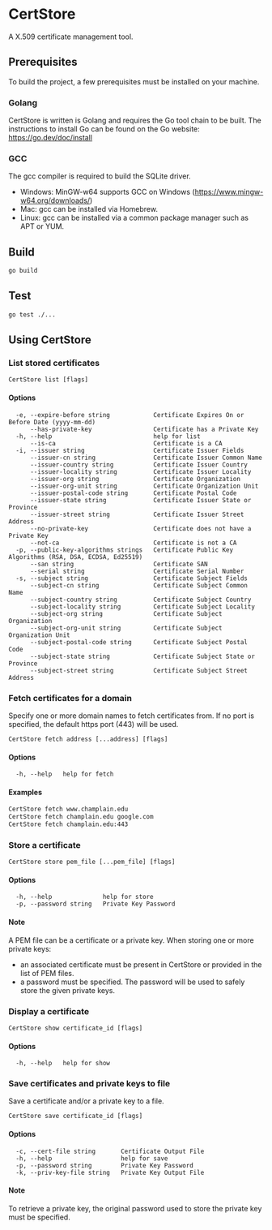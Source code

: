# CertStore

A X.509 certificate management tool.

## Prerequisites

To build the project, a few prerequisites must be installed on your machine.

### Golang

CertStore is written is Golang and requires the Go tool chain to be built.
The instructions to install Go can be found on the Go website: https://go.dev/doc/install

### GCC

The gcc compiler is required to build the SQLite driver.

- Windows: MinGW-w64 supports GCC on Windows (https://www.mingw-w64.org/downloads/)
- Mac: gcc can be installed via Homebrew.
- Linux: gcc can be installed via a common package manager such as APT or YUM.

## Build

```bash
go build
```

## Test

```bash
go test ./...
```

## Using CertStore

### List stored certificates

```
CertStore list [flags]
```

#### Options

```
  -e, --expire-before string            Certificate Expires On or Before Date (yyyy-mm-dd)
      --has-private-key                 Certificate has a Private Key
  -h, --help                            help for list
      --is-ca                           Certificate is a CA
  -i, --issuer string                   Certificate Issuer Fields
      --issuer-cn string                Certificate Issuer Common Name
      --issuer-country string           Certificate Issuer Country
      --issuer-locality string          Certificate Issuer Locality
      --issuer-org string               Certificate Organization
      --issuer-org-unit string          Certificate Organization Unit
      --issuer-postal-code string       Certificate Postal Code
      --issuer-state string             Certificate Issuer State or Province
      --issuer-street string            Certificate Issuer Street Address
      --no-private-key                  Certificate does not have a Private Key
      --not-ca                          Certificate is not a CA
  -p, --public-key-algorithms strings   Certificate Public Key Algorithms (RSA, DSA, ECDSA, Ed25519)
      --san string                      Certificate SAN
      --serial string                   Certificate Serial Number
  -s, --subject string                  Certificate Subject Fields
      --subject-cn string               Certificate Subject Common Name
      --subject-country string          Certificate Subject Country
      --subject-locality string         Certificate Subject Locality
      --subject-org string              Certificate Subject Organization
      --subject-org-unit string         Certificate Subject Organization Unit
      --subject-postal-code string      Certificate Subject Postal Code
      --subject-state string            Certificate Subject State or Province
      --subject-street string           Certificate Subject Street Address
```

### Fetch certificates for a domain

Specify one or more domain names to fetch certificates from. If no port is specified, the default https port (443) will be used.

```
CertStore fetch address [...address] [flags]
```

#### Options

```
  -h, --help   help for fetch
```

#### Examples

```bash
CertStore fetch www.champlain.edu
CertStore fetch champlain.edu google.com
CertStore fetch champlain.edu:443
```

### Store a certificate

```
CertStore store pem_file [...pem_file] [flags]
```

#### Options

```
  -h, --help              help for store
  -p, --password string   Private Key Password
```

#### Note

A PEM file can be a certificate or a private key.
When storing one or more private keys:
- an associated certificate must be present in CertStore or provided in the list of PEM files.
- a password must be specified. The password will be used to safely store the given private keys.

### Display a certificate

```
CertStore show certificate_id [flags]
```

#### Options

```
  -h, --help   help for show
```

### Save certificates and private keys to file

Save a certificate and/or a private key to a file.

```
CertStore save certificate_id [flags]
```

#### Options

```
  -c, --cert-file string       Certificate Output File
  -h, --help                   help for save
  -p, --password string        Private Key Password
  -k, --priv-key-file string   Private Key Output File
```

#### Note

To retrieve a private key, the original password used to store the private key must be specified.

